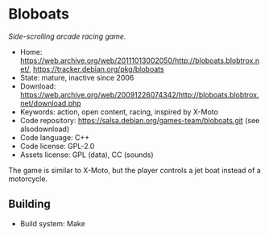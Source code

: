 # Bloboats

_Side-scrolling arcade racing game._

- Home: https://web.archive.org/web/20111013002050/http://bloboats.blobtrox.net/, https://tracker.debian.org/pkg/bloboats
- State: mature, inactive since 2006
- Download: https://web.archive.org/web/20091226074342/http://bloboats.blobtrox.net/download.php
- Keywords: action, open content, racing, inspired by X-Moto
- Code repository: https://salsa.debian.org/games-team/bloboats.git (see alsodownload)
- Code language: C++
- Code license: GPL-2.0
- Assets license: GPL (data), CC (sounds)

The game is similar to X-Moto, but the player controls a jet boat instead of a motorcycle.

## Building

- Build system: Make
